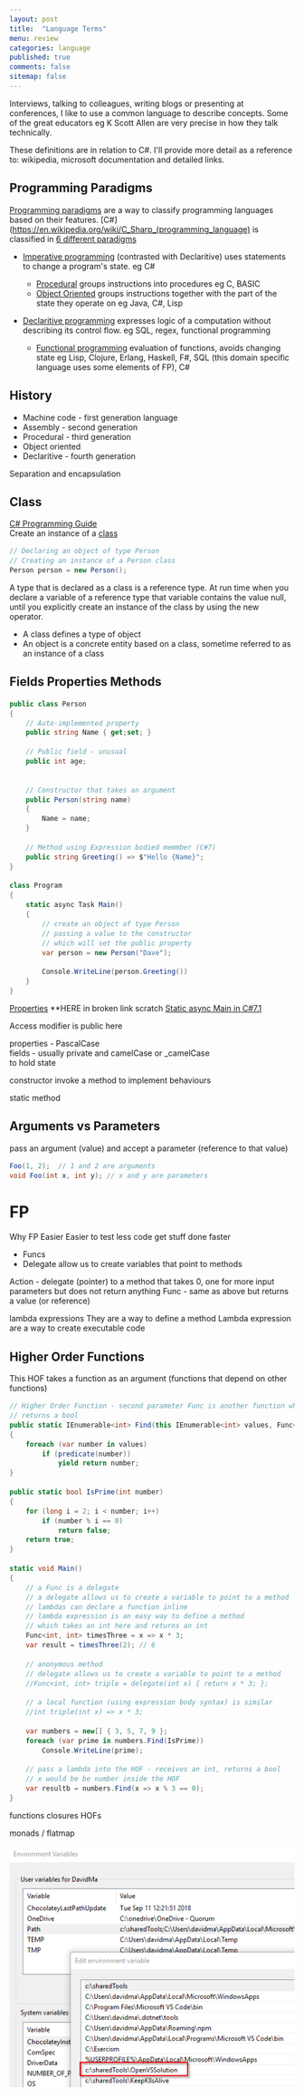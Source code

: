 ```yaml
---
layout: post
title:  "Language Terms"
menu: review
categories: language 
published: true 
comments: false
sitemap: false
---
```

Interviews, talking to colleagues, writing blogs or presenting at conferences, I like to use a common language to describe concepts. Some of the great educators eg K Scott Allen are very precise in how they talk technically.  

These definitions are in relation to C#. I'll provide more detail as a reference to: wikipedia, microsoft documentation and detailed links. 

## Programming Paradigms
[Programming paradigms](https://en.wikipedia.org/wiki/Programming_paradigm) are a way to classify programming languages based on their features. [C#](https://en.wikipedia.org/wiki/C_Sharp_(programming_language) is classified in [6 different paradigms](https://en.wikipedia.org/wiki/Comparison_of_multi-paradigm_programming_languages)

- [Imperative programming](https://en.wikipedia.org/wiki/Imperative_programming) (contrasted with Declaritive) uses statements to change a program's state. eg C#

   - [Procedural](https://en.wikipedia.org/wiki/Procedural_programming) groups instructions into procedures eg C, BASIC
   - [Object Oriented](https://en.wikipedia.org/wiki/Object-oriented_programming) groups instructions together with the part of the state they operate on eg Java, C#, Lisp



- [Declaritive programming](https://en.wikipedia.org/wiki/Declarative_programming) expresses logic of a computation without describing its control flow. eg SQL, regex, functional programming
    - [Functional programming](https://en.wikipedia.org/wiki/Functional_programming) evaluation of functions, avoids changing state eg Lisp, Clojure, Erlang, Haskell, F#, SQL (this domain specific language uses some elements of FP), C#

## History
- Machine code - first generation language
- Assembly - second generation
- Procedural - third generation
- Object oriented
- Declaritive - fourth generation

Separation and encapsulation

## Class 
[C# Programming Guide](https://docs.microsoft.com/en-us/dotnet/csharp/programming-guide/index)  
Create an instance of a [class](https://docs.microsoft.com/en-us/dotnet/csharp/programming-guide/classes-and-structs/classes)
```c#
// Declaring an object of type Person
// Creating an instance of a Person class
Person person = new Person();
```
A type that is declared as a class is a reference type. At run time when you declare a variable of a reference type that variable contains the value null, until you explicitly create an instance of the class by using the new operator.

- A class defines a type of object
- An object is a concrete entity based on a class, sometime referred to as an instance of a class

## Fields Properties Methods
```c#
public class Person
{
    // Auto-implemented property
    public string Name { get;set; }

    // Public field - unusual
    public int age;


    // Constructor that takes an argument
    public Person(string name)
    {
        Name = name;
    }

    // Method using Expression bodied memmber (C#7)
    public string Greeting() => $"Hello {Name}";
}

class Program
{
    static async Task Main()
    {
        // create an object of type Person 
        // passing a value to the constructor
        // which will set the public property
        var person = new Person("Dave");

        Console.WriteLine(person.Greeting())
    }
}
```
[Properties](https://docs.microsoft.com/en-us/dotnet/csharp/properties)  **HERE in broken link scratch
[Static async Main in C#7.1](https://blogs.msdn.microsoft.com/mazhou/2017/05/30/c-7-series-part-2-async-main/)


Access modifier is public here



properties - PascalCase  
fields - usually private and camelCase or _camelCase  
to hold state

constructor
invoke a method
  to implement behaviours

static method

## Arguments vs Parameters
pass an argument (value) and accept a parameter (reference to that value)
```c#
Foo(1, 2);  // 1 and 2 are arguments
void Foo(int x, int y); // x and y are parameters
```
# FP
Why FP
Easier
Easier to test
less code
get stuff done faster

- Funcs
- Delegate
   allow us to create variables that point to methods

Action - delegate (pointer) to a method that takes 0, one for more input parameters but does not return anything
Func - same as above but returns a value (or reference)


lambda expressions
They are a way to define a method
Lambda expression are a way to create executable code


## Higher Order Functions
This HOF takes a function as an argument (functions that depend on other functions) 
```c#
// Higher Order Function - second parameter Func is another function which takes an int parameter
// returns a bool 
public static IEnumerable<int> Find(this IEnumerable<int> values, Func<int, bool> predicate)
{
    foreach (var number in values)
        if (predicate(number))
            yield return number;
}

public static bool IsPrime(int number)
{
    for (long i = 2; i < number; i++)
        if (number % i == 0)
            return false;
    return true;
}

static void Main()
{
    // a Func is a delegate 
    // a delegate allows us to create a variable to point to a method
    // lambdas can declare a function inline
    // lambda expression is an easy way to define a method
    // which takes an int here and returns an int
    Func<int, int> timesThree = x => x * 3;
    var result = timesThree(2); // 6

    // anonymous method
    // delegate allows us to create a variable to point to a method
    //Func<int, int> triple = delegate(int x) { return x * 3; };

    // a local function (using expression body syntax) is similar
    //int triple(int x) => x * 3;

    var numbers = new[] { 3, 5, 7, 9 };
    foreach (var prime in numbers.Find(IsPrime))
        Console.WriteLine(prime);

    // pass a lambda into the HOF - receives an int, returns a bool
    // x would be be number inside the HOF
    var resultb = numbers.Find(x => x % 3 == 0);
}

```

functions 
closures
HOFs

monads / flatmap


![ps](/assets/2018-11-07/2.png)